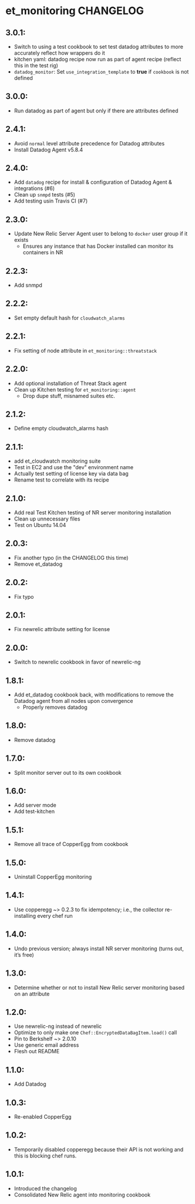 # et_monitoring CHANGELOG

## 3.0.1:

* Switch to using a test cookbook to set test datadog attributes to more accurately reflect how wrappers do it
* kitchen yaml: datadog recipe now run as part of agent recipe (reflect this in the test rig)
* `datadog_monitor`: Set `use_integration_template` to **true** if `cookbook` is not defined

## 3.0.0:

* Run datadog as part of agent but only if there are attributes defined

## 2.4.1:

* Avoid `normal` level attribute precedence for Datadog attributes
* Install Datadog Agent v5.8.4

## 2.4.0:

* Add `datadog` recipe for install & configuration of Datadog Agent & integrations (#6)
* Clean up `snmpd` tests (#5)
* Add testing usin Travis CI (#7)

## 2.3.0:

* Update New Relic Server Agent user to belong to `docker` user group if it exists
    - Ensures any instance that has Docker installed can monitor its containers in NR

## 2.2.3:

* Add snmpd

## 2.2.2:

* Set empty default hash for `cloudwatch_alarms`

## 2.2.1:

* Fix setting of node attribute in `et_monitoring::threatstack`

## 2.2.0:

* Add optional installation of Threat Stack agent
* Clean up Kitchen testing for `et_monitoring::agent`
    - Drop dupe stuff, misnamed suites etc.

## 2.1.2:

* Define empty cloudwatch_alarms hash

## 2.1.1:

* add et_cloudwatch monitoring suite
* Test in EC2 and use the "dev" environment name
* Actually test setting of license key via data bag
* Rename test to correlate with its recipe

## 2.1.0:

* Add real Test Kitchen testing of NR server monitoring installation
* Clean up unnecessary files
* Test on Ubuntu 14.04

## 2.0.3:

* Fix another typo (in the CHANGELOG this time)
* Remove et_datadog

## 2.0.2:

* Fix typo

## 2.0.1:

* Fix newrelic attribute setting for license

## 2.0.0:

* Switch to newrelic cookbook in favor of newrelic-ng

## 1.8.1:

* Add et_datadog cookbook back, with modifications to remove the Datadog agent from all nodes upon convergence
    - Properly removes datadog

## 1.8.0:

* Remove datadog

## 1.7.0:

* Split monitor server out to its own cookbook

## 1.6.0:

* Add server mode
* Add test-kitchen

## 1.5.1:

* Remove all trace of CopperEgg from cookbook

## 1.5.0:

* Uninstall CopperEgg monitoring

## 1.4.1:

* Use copperegg ~> 0.2.3 to fix idempotency; i.e., the collector re-installing every chef run

## 1.4.0:

* Undo previous version; always install NR server monitoring (turns out, it’s free)

## 1.3.0:

* Determine whether or not to install New Relic server monitoring based on an attribute

## 1.2.0:

* Use newrelic-ng instead of newrelic
* Optimize to only make one `Chef::EncryptedDataBagItem.load()` call
* Pin to Berkshelf ~> 2.0.10
* Use generic email address
* Flesh out README

## 1.1.0:

* Add Datadog

## 1.0.3:

* Re-enabled CopperEgg

## 1.0.2:

* Temporarily disabled copperegg because their API is not working and this is blocking chef runs.

## 1.0.1:

* Introduced the changelog
* Consolidated New Relic agent into monitoring cookbook
